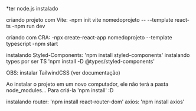 *ter node.js instalado

criando projeto com Vite:
-npm init vite nomedoprojeto -- --template react-ts
-npm run dev

criando com CRA:
-npx create-react-app nomedoprojeto --template typescript
-npm start

instalando Styled-Components:
'npm install styled-components'
instalando types por ser TS
'npm install -D @types/styled-components'

OBS: instalar TailwindCSS (ver documentação)

Ao instalar o projeto em um novo computador, ele não terá a pasta node_modules...
Para criá-la 'npm install' :D

instalando router:
'npm install react-router-dom'
axios:
'npm install axios'